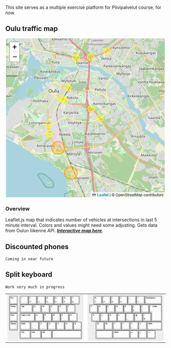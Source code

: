 This site serves as a multiple exercise platform for Pilvipalvelut course, for now.

## Oulu traffic map
![map](images/traffic-map.png)

### Overview

Leaflet.js map that indicates number of vehicles at intersections in last 5 minute interval. Colors and values might need some adjusting. Gets data from Oulun liikenne API.
***[Interactive map here](./traffic-map/traffic-map.html)***.

## Discounted phones

```
Coming in near future
```

## Split keyboard

```
Work very much in progress
```

|   |  |
| ----- | ----- |
| ![left](images/layoutLeft.png) | ![right](images/layoutRight.png) |
